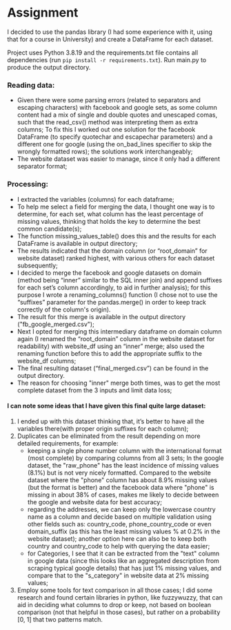 # Assignment

I decided to use the pandas library (I had some experience with it, using that for a course in University) and create a DataFrame for each dataset.

Project uses Python 3.8.19 and the requirements.txt file contains all dependencies (run `pip install -r requirements.txt`). Run main.py to produce the output directory.

### Reading data:

* Given there were some parsing errors (related to separators and escaping characters) with facebook and google sets, 
as some column content had a mix of single and double quotes and unescaped comas, 
such that the read_csv() method was interpreting them as extra columns; To fix this I worked out
one solution for the facebook DataFrame (to specify quotechar and escapechar parameters) and
a different one for google (using the on_bad_lines specifier to skip
the wrongly formatted rows); the solutions work interchangeably;
* The website dataset was easier to manage, since it only had a different separator format;

### Processing:
* I extracted the variables (columns) for each dataframe;
* To help me select a field for merging the data, I thought one way is
to determine, for each set, what column has the least percentage of missing values, thinking that holds
the key to determine the best common candidate(s);
* The function missing_values_table() does this and the results for each DataFrame is available in output directory;
* The results indicated that the domain column (or “root_domain” for website dataset) ranked highest, with various others for each dataset subsequently;
* I decided to merge the facebook and google datasets on domain (method being “inner” similar to the SQL inner join) and append suffixes for each set’s column accordingly, to aid in further analysis); for this purpose I wrote a renaming_columns() function (I chose not to use the “suffixes” parameter for the pandas.merge() in order to keep track correctly of the column's origin).
* The result for this merge is available in the output directory ("fb_google_merged.csv");
* Next I opted for merging this intermediary dataframe on domain column again (I renamed the “root_domain” column in the website dataset for readability) with website_df using an “inner” merge; also used the renaming function before this to add the appropriate suffix to the website_df columns;
* The final resulting dataset (“final_merged.csv”) can be found in the output directory.
* The reason for choosing "inner" merge both times, was to get the most complete dataset from the 3 inputs and limit data loss;
#### I can note some ideas that I have given this final quite large dataset:
1. I ended up with this dataset thinking that, it’s better to have all the variables there(with proper origin suffixes for each column);
2. Duplicates can be eliminated from the result depending on more detailed requirements, for example:
   * keeping a single phone number column with the international format (most complete) by comparing columns from all 3 sets; In the google dataset, the "raw_phone" has the least incidence of missing values (8.1%) but is not very nicely formatted. Compared to the website dataset where the "phone" column has about 8.9% missing values (but the format is better) and the facebook data where "phone" is missing in about 38% of cases, makes me likely to decide between the google and website data for best accuracy;
   * regarding the addresses, we can keep only the lowercase country name as a column and decide based on multiple validation using other fields such as: country_code, phone_country_code or even domain_suffix (as this has the least missing values % at 0.2% in the website dataset); another option here can also be to keep both country and country_code to help with querying the data easier;
   * for Categories, I see that it can be extracted from the "text" column in google data (since this looks like an aggregated description from scraping typical google details) that has just 1% missing values, and compare that to the "s_category" in website data at 2% missing values; 
3. Employ some tools for text comparison in all those cases; I did some research and found certain libraries in python, like fuzzywuzzy, that can aid in deciding what columns to drop or keep, not based on boolean comparison (not that helpful in those cases), but rather on a probability [0, 1] that two patterns match.
